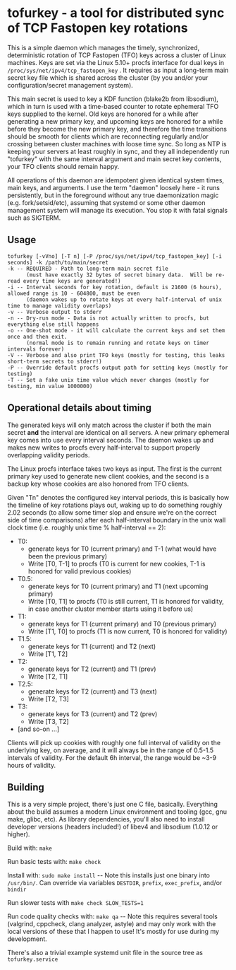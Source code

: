 # tofurkey - a tool for distributed sync of TCP Fastopen key rotations

This is a simple daemon which manages the timely, synchronized,
deterministic rotation of TCP Fastopen (TFO) keys across a cluster of
Linux machines.  Keys are set via the Linux 5.10+ procfs interface for
dual keys in `/proc/sys/net/ipv4/tcp_fastopen_key` .  It requires as
input a long-term main secret key file which is shared across the
cluster (by you and/or your configuration/secret management system).

This main secret is used to key a KDF function (blake2b from libsodium),
which in turn is used with a time-based counter to rotate ephemeral TFO
keys supplied to the kernel.  Old keys are honored for a while after
generating a new primary key, and upcoming keys are honored for a while
before they become the new primary key, and therefore the time
transitions should be smooth for clients which are reconnecting
regularly and/or crossing between cluster machines with loose time sync.
So long as NTP is keeping your servers at least roughly in sync, and
they all independently run "tofurkey" with the same interval argument
and main secret key contents, your TFO clients should remain happy.

All operations of this daemon are idempotent given identical system
times, main keys, and arguments.  I use the term "daemon" loosely here -
it runs persistently, but in the foreground without any true
daemonization magic (e.g. fork/setsid/etc), assuming that systemd or
some other daemon management system will manage its execution.  You stop
it with fatal signals such as SIGTERM.

## Usage

    tofurkey [-vVno] [-T n] [-P /proc/sys/net/ipv4/tcp_fastopen_key] [-i seconds] -k /path/to/main/secret
    -k -- REQUIRED - Path to long-term main secret file
          (must have exactly 32 bytes of secret binary data.  Will be re-read every time keys are generated!)
    -i -- Interval seconds for key rotation, default is 21600 (6 hours), allowed range is 10 - 604800, must be even
          (daemon wakes up to rotate keys at every half-interval of unix time to manage validity overlaps)
    -v -- Verbose output to stderr
    -n -- Dry-run mode - Data is not actually written to procfs, but everything else still happens
    -o -- One-shot mode - it will calculate the current keys and set them once and then exit.
          (normal mode is to remain running and rotate keys on timer intervals forever)
    -V -- Verbose and also print TFO keys (mostly for testing, this leaks short-term secrets to stderr!)
    -P -- Override default procfs output path for setting keys (mostly for testing)
    -T -- Set a fake unix time value which never changes (mostly for testing, min value 1000000)

## Operational details about timing

The generated keys will only match across the cluster if both the main
secret **and** the interval are identical on all servers.  A new primary
ephemeral key comes into use every interval seconds.  The daemon wakes
up and makes new writes to procfs every half-interval to support properly
overlapping validity periods.

The Linux procfs interface takes two keys as input.  The first is the
current primary key used to generate new client cookies, and the second
is a backup key whose cookies are also honored from TFO clients.

Given "Tn" denotes the configured key interval periods, this is basically
how the timeline of key rotations plays out, waking up to do something
roughly 2.02 seconds (to allow some timer slop and ensure we're on the correct
side of time comparisons) after each half-interval boundary in the unix wall
clock time (i.e. roughly unix time % half-interval == 2):

* T0:
  * generate keys for T0 (current primary) and T-1 (what would have been the previous primary)
  * Write [T0, T-1] to procfs (T0 is current for new cookies, T-1 is honored for valid previous cookies)
* T0.5:
  * generate keys for T0 (current primary) and T1 (next upcoming primary)
  * Write [T0, T1] to procfs (T0 is still current, T1 is honored for validity, in case another cluster member starts using it before us)
* T1:
  * generate keys for T1 (current primary) and T0 (previous primary)
  * Write [T1, T0] to procfs (T1 is now current, T0 is honored for validity)
* T1.5:
  * generate keys for T1 (current) and T2 (next)
  * Write [T1, T2]
* T2:
  * generate keys for T2 (current) and T1 (prev)
  * Write [T2, T1]
* T2.5:
  * generate keys for T2 (current) and T3 (next)
  * Write [T2, T3]
* T3:
  * generate keys for T3 (current) and T2 (prev)
  * Write [T3, T2]
* [and so-on ...]

Clients will pick up cookies with roughly one full interval of validity
on the underlying key, on average, and it will always be in the range of
0.5-1.5 intervals of validity. For the default 6h interval, the range
would be ~3-9 hours of validity.

## Building

This is a very simple project, there's just one C file, basically. Everything
about the build assumes a modern Linux environment and tooling (gcc, gnu make,
glibc, etc). As library dependencies, you'll also need to install developer
versions (headers included!) of libev4 and libsodium (1.0.12 or higher).

Build with: `make`

Run basic tests with: `make check`

Install with: `sudo make install` -- Note this installs just one binary into `/usr/bin/`. Can override via variables `DESTDIR`, `prefix`, `exec_prefix`, and/or `bindir`

Run slower tests with `make check SLOW_TESTS=1`

Run code quality checks with: `make qa` -- Note this requires several tools (valgrind, cppcheck, clang analyzer, astyle) and may only work with the local versions of these that I happen to use!  It's mostly for use during my development.

There's also a trivial example systemd unit file in the source tree as `tofurkey.service`
